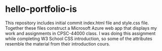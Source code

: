 # hello-portfolio-is

This repository includes initial commit index.html file and style.css file. 
Together these files construct a Microsoft Azure web app that displays my
work and assignments in CPSC-44000 class. I was doing this assignment while 
completing W3 School CSS introduction, so some of the attributes resemble the material
from their introduction cours.
